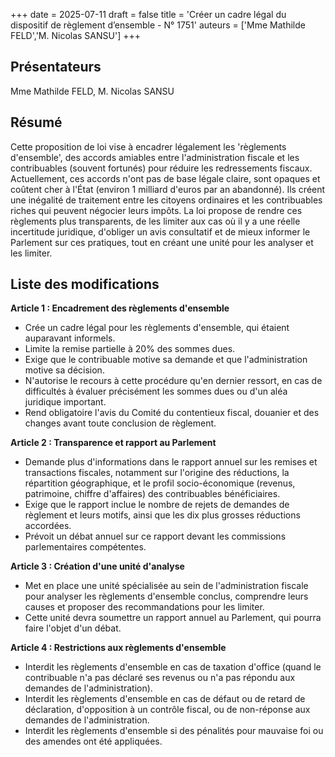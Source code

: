 +++
date = 2025-07-11
draft = false
title = 'Créer un cadre légal du dispositif de règlement d’ensemble - N° 1751'
auteurs = ['Mme Mathilde FELD','M. Nicolas SANSU']
+++

## Présentateurs

Mme Mathilde FELD, M. Nicolas SANSU

## Résumé

Cette proposition de loi vise à encadrer légalement les 'règlements d'ensemble', des accords amiables entre l'administration fiscale et les contribuables (souvent fortunés) pour réduire les redressements fiscaux. Actuellement, ces accords n'ont pas de base légale claire, sont opaques et coûtent cher à l'État (environ 1 milliard d'euros par an abandonné). Ils créent une inégalité de traitement entre les citoyens ordinaires et les contribuables riches qui peuvent négocier leurs impôts. La loi propose de rendre ces règlements plus transparents, de les limiter aux cas où il y a une réelle incertitude juridique, d'obliger un avis consultatif et de mieux informer le Parlement sur ces pratiques, tout en créant une unité pour les analyser et les limiter.

## Liste des modifications

**Article 1 : Encadrement des règlements d'ensemble**
- Crée un cadre légal pour les règlements d'ensemble, qui étaient auparavant informels.
- Limite la remise partielle à 20% des sommes dues.
- Exige que le contribuable motive sa demande et que l'administration motive sa décision.
- N'autorise le recours à cette procédure qu'en dernier ressort, en cas de difficultés à évaluer précisément les sommes dues ou d'un aléa juridique important.
- Rend obligatoire l'avis du Comité du contentieux fiscal, douanier et des changes avant toute conclusion de règlement.

**Article 2 : Transparence et rapport au Parlement**
- Demande plus d'informations dans le rapport annuel sur les remises et transactions fiscales, notamment sur l'origine des réductions, la répartition géographique, et le profil socio-économique (revenus, patrimoine, chiffre d'affaires) des contribuables bénéficiaires.
- Exige que le rapport inclue le nombre de rejets de demandes de règlement et leurs motifs, ainsi que les dix plus grosses réductions accordées.
- Prévoit un débat annuel sur ce rapport devant les commissions parlementaires compétentes.

**Article 3 : Création d'une unité d'analyse**
- Met en place une unité spécialisée au sein de l'administration fiscale pour analyser les règlements d'ensemble conclus, comprendre leurs causes et proposer des recommandations pour les limiter.
- Cette unité devra soumettre un rapport annuel au Parlement, qui pourra faire l'objet d'un débat.

**Article 4 : Restrictions aux règlements d'ensemble**
- Interdit les règlements d'ensemble en cas de taxation d'office (quand le contribuable n'a pas déclaré ses revenus ou n'a pas répondu aux demandes de l'administration).
- Interdit les règlements d'ensemble en cas de défaut ou de retard de déclaration, d'opposition à un contrôle fiscal, ou de non-réponse aux demandes de l'administration.
- Interdit les règlements d'ensemble si des pénalités pour mauvaise foi ou des amendes ont été appliquées.
